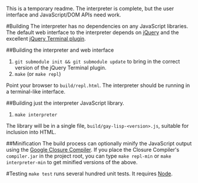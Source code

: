 This is a temporary readme. The interpreter is complete, but the user
interface and JavaScript/DOM APIs need work.

#Building
The interpreter has no dependencies on any JavaScript libraries.
The default web interface to the interpreter depends on [jQuery](http://jquery.com)
and the excellent [jQuery Terminal plugin](http://terminal.jcubic.pl/).

##Building the interpreter and web interface
1. `git submodule init && git submodule update` to bring in the correct
version of the jQuery Terminal plugin.
2. `make` (or `make repl`)

Point your browser to `build/repl.html`. The interpreter should be
running in a terminal-like interface.

##Building just the interpreter JavaScript library.
1. `make interpreter`

The library will be in a single file, `build/gay-lisp-<version>.js`, suitable
for inclusion into HTML.

##Minification
The build process can optionally minify the JavaScript output using the
[Google Closure Compiler](https://developers.google.com/closure/compiler/).
If you place the Closure Compiler's `compiler.jar` in the project root, you
can type `make repl-min` or `make interpreter-min` to get minified versions
of the above.

#Testing
`make test` runs several hundred unit tests. It requires [Node](http://nodejs.org/).